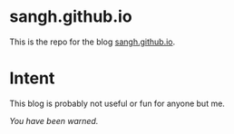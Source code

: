 sangh.github.io
================

This is the repo for the blog [sangh.github.io](https://sangh.github.io).


Intent
======

This blog is probably not useful or fun for anyone but me.

*You have been warned.*
